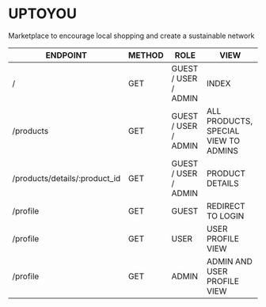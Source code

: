 # UPTOYOU

Marketplace to encourage local shopping and create a sustainable network




| ENDPOINT  | METHOD | ROLE  | VIEW |
| ------------- | ------------- | ------------- | ------------- |
|  / | GET  | GUEST / USER / ADMIN  | INDEX   |
|  /products | GET  | GUEST / USER / ADMIN  | ALL PRODUCTS, SPECIAL VIEW TO ADMINS   |
|  /products/details/:product_id | GET  | GUEST / USER / ADMIN  | PRODUCT DETAILS   |
|  /profile | GET  | GUEST  | REDIRECT TO LOGIN  |
|  /profile | GET  | USER  | USER PROFILE VIEW |
|  /profile | GET  | ADMIN  | ADMIN AND USER PROFILE VIEW |

